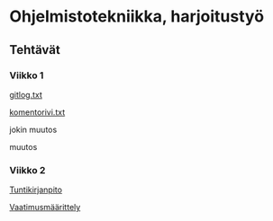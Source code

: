 # Ohjelmistotekniikka, harjoitustyö
## Tehtävät
### Viikko 1
[gitlog.txt](https://github.com/tapsamies/ot-harjoitustyo/blob/master/laskarit/viikko1/gitlog.txt)

[komentorivi.txt](https://github.com/tapsamies/ot-harjoitustyo/blob/master/laskarit/viikko1/komentorivi.txt)

jokin muutos

muutos
### Viikko 2
[Tuntikirjanpito](https://github.com/tapsamies/ot-harjoitustyo/blob/master/dokumentaatio/tuntikirjanpito.md)

[Vaatimusmäärittely](https://github.com/tapsamies/ot-harjoitustyo/blob/master/dokumentaatio/vaatimusmaarittely.md)
